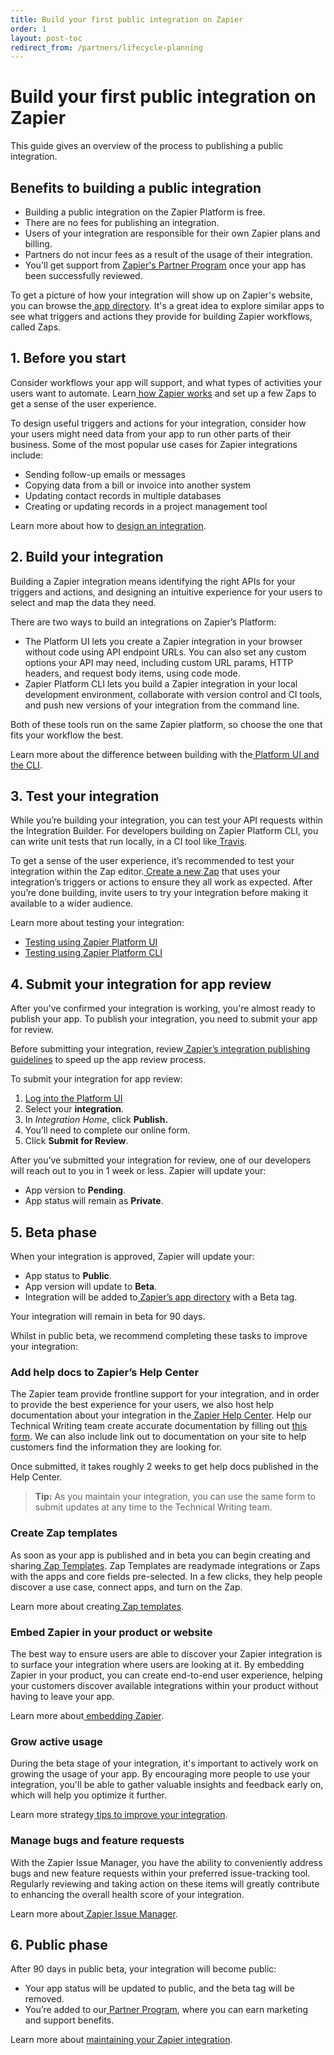 ```yaml
---
title: Build your first public integration on Zapier
order: 1
layout: post-toc
redirect_from: /partners/lifecycle-planning
---
```


# Build your first public integration on Zapier

This guide gives an overview of the process to publishing a public integration. 

## Benefits to building a public integration

- Building a public integration on the Zapier Platform is free.
- There are no fees for publishing an integration.
- Users of your integration are responsible for their own Zapier plans and billing.
- Partners do not incur fees as a result of the usage of their integration.
- You'll get support from [Zapier's Partner Program](https://platform.zapier.com/publish/partner-program) once your app has been successfully reviewed.

To get a picture of how your integration will show up on Zapier's website, you can browse the[ app directory](https://zapier.com/apps). It's a great idea to explore similar apps to see what triggers and actions they provide for building Zapier workflows, called Zaps.

## **1. Before you start**

Consider workflows your app will support, and what types of activities your users want to automate. Learn[ how Zapier works](https://platform.zapier.com/quickstart/how-zapier-works) and set up a few Zaps to get a sense of the user experience.

To design useful triggers and actions for your integration, consider how your users might need data from your app to run other parts of their business. Some of the most popular use cases for Zapier integrations include:

- Sending follow-up emails or messages
- Copying data from a bill or invoice into another system
- Updating contact records in multiple databases
- Creating or updating records in a project management tool

Learn more about how to [design an integration](https://platform.zapier.com/quickstart/integration-design-examples).

## **2. Build your integration**

Building a Zapier integration means identifying the right APIs for your triggers and actions, and designing an intuitive experience for your users to select and map the data they need.

There are two ways to build an integrations on Zapier’s Platform:

- The Platform UI lets you create a Zapier integration in your browser without code using API endpoint URLs. You can also set any custom options your API may need, including custom URL params, HTTP headers, and request body items, using code mode.
- Zapier Platform CLI lets you build a Zapier integration in your local development environment, collaborate with version control and CI tools, and push new versions of your integration from the command line.

Both of these tools run on the same Zapier platform, so choose the one that fits your workflow the best.

Learn more about the difference between building with the[ Platform UI and the CLI](https://platform.zapier.com/quickstart/zapier-platform).

## **3. Test your integration**

While you’re building your integration, you can test your API requests within the Integration Builder. For developers building on Zapier Platform CLI, you can write unit tests that run locally, in a CI tool like[ Travis](https://travis-ci.com/).

To get a sense of the user experience, it’s recommended to test your integration within the Zap editor.[ Create a new Zap](https://zapier.com/help/create/basics/create-zaps) that uses your integration’s triggers or actions to ensure they all work as expected. After you’re done building, invite users to try your integration before making it available to a wider audience.

Learn more about testing your integration:

- [Testing using Zapier Platform UI](https://platform.zapier.com/build/test-integration)
- [Testing using Zapier Platform CLI](https://platform.zapier.com/reference/cli-docs#testing)

## **4. Submit your integration for app review**

After you've confirmed your integration is working, you're almost ready to publish your app. To publish your integration, you need to submit your app for review.

Before submitting your integration, review[ Zapier’s integration publishing guidelines](https://platform.zapier.com/publish/integration-publishing-guidelines) to speed up the app review process.

To submit your integration for app review:

1. [Log into the Platform UI](https://zapier.com/app/developer)
2. Select your **integration**.
3. In _Integration Home_, click **Publish.**
4. You’ll need to complete our online form.
5. Click **Submit for Review**.

After you’ve submitted your integration for review, one of our developers will reach out to you in 1 week or less. Zapier will update your:

- App version to **Pending**.
- App status will remain as **Private**.

## **5. Beta phase**

When your integration is approved, Zapier will update your:

- App status to **Public**.
- App version will update to **Beta**.
- Integration will be added to[ Zapier’s app directory](https://zapier.com/apps) with a Beta tag.

Your integration will remain in beta for 90 days.

Whilst in public beta, we recommend completing these tasks to improve your integration:

### **Add help docs to Zapier’s Help Center**

The Zapier team provide frontline support for your integration, and in order to provide the best experience for your users, we also host help documentation about your integration in the[ Zapier Help Center](https://help.zapier.com/hc/en-us). Help our Technical Writing team create accurate documentation by filling out [this form](https://eu.jotform.com/form/202233475923352). We can also include link out to documentation on your site to help customers find the information they are looking for.

Once submitted, it takes roughly 2 weeks to get help docs published in the Help Center.

> **Tip:** As you maintain your integration, you can use the same form to submit updates at any time to the Technical Writing team.

### **Create Zap templates**

As soon as your app is published and in beta you can begin creating and sharing[ Zap Templates](https://platform.zapier.com/publish/zap-templates). Zap Templates are readymade integrations or Zaps with the apps and core fields pre-selected. In a few clicks, they help people discover a use case, connect apps, and turn on the Zap.

Learn more about creating[ Zap templates](https://platform.zapier.com/publish/zap-templates).

### **Embed Zapier in your product or website**

The best way to ensure users are able to discover your Zapier integration is to surface your integration where users are looking at it. By embedding Zapier in your product, you can create end-to-end user experience, helping your customers discover available integrations within your product without having to leave your app.

Learn more about[ embedding Zapier](https://platform.zapier.com/embed/overview).

### **Grow active usage**

During the beta stage of your integration, it's important to actively work on growing the usage of your app. By encouraging more people to use your integration, you'll be able to gather valuable insights and feedback early on, which will help you optimize it further.

Learn more strategy[ tips to improve your integration](https://platform.zapier.com/publish/partner-faq).

### **Manage bugs and feature requests**

With the Zapier Issue Manager, you have the ability to conveniently address bugs and new feature requests within your preferred issue-tracking tool. Regularly reviewing and taking action on these items will greatly contribute to enhancing the overall health score of your integration.

Learn more about[ Zapier Issue Manager](https://platform.zapier.com/publish/zapier-issue-manager).

## **6. Public phase**

After 90 days in public beta, your integration will become public:

- Your app status will be updated to public, and the beta tag will be removed.
- You’re added to our[ Partner Program](https://zapier.com/platform/partner-program), where you can earn marketing and support benefits.

Learn more about [maintaining your Zapier integration](https://platform.zapier.com/manage/user-feedback).
